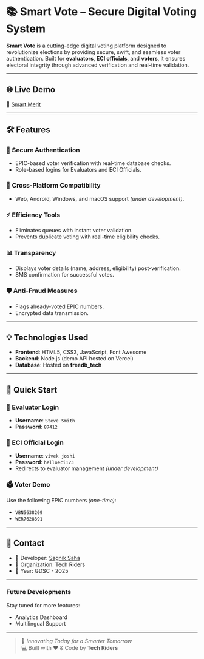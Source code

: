 # 📚 Smart Vote – Secure Digital Voting System

**Smart Vote** is a cutting-edge digital voting platform designed to revolutionize elections by providing secure, swift, and seamless voter authentication. Built for **evaluators**, **ECI officials**, and **voters**, it ensures electoral integrity through advanced verification and real-time validation.

---

## 🌐 Live Demo
🔗 [Smart Merit](https://smartvoter.netlify.app)

---

## 🛠 Features

### 🔐 Secure Authentication
- EPIC-based voter verification with real-time database checks.
- Role-based logins for Evaluators and ECI Officials.

### 📲 Cross-Platform Compatibility
- Web, Android, Windows, and macOS support *(under development)*.

### ⚡ Efficiency Tools
- Eliminates queues with instant voter validation.
- Prevents duplicate voting with real-time eligibility checks.

### 📊 Transparency
- Displays voter details (name, address, eligibility) post-verification.
- SMS confirmation for successful votes.

### 🛡️ Anti-Fraud Measures
- Flags already-voted EPIC numbers.
- Encrypted data transmission.

---

## 💡 Technologies Used
- **Frontend**: HTML5, CSS3, JavaScript, Font Awesome  
- **Backend**: Node.js (demo API hosted on Vercel)  
- **Database**: Hosted on **freedb_tech**

---

## 🚀 Quick Start

### 🔐 Evaluator Login
- **Username**: `Steve Smith`  
- **Password**: `87412`  


### 🔐 ECI Official Login
- **Username**: `vivek joshi`  
- **Password**: `helloeci123`  
- Redirects to evaluator management *(under development)*

### 🗳️ Voter Demo
Use the following EPIC numbers *(one-time)*:
- `VBN5638209`
- `WER7628391`

---


## 📧 Contact

- 🔹 Developer: [Sagnik Saha](mailto:sahasagnik279@gmail.com)
- 🔹 Organization: Tech Riders
- 🔹 Year: GDSC - 2025

---


### Future Developments
Stay tuned for more features:
- Analytics Dashboard  
- Multilingual Support

--- 

> 🚀 *Innovating Today for a Smarter Tomorrow*  
> 💻 Built with ❤️ & Code by **Tech Riders**
